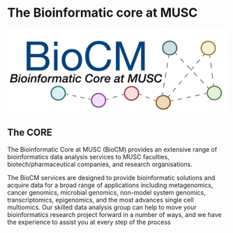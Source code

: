 The Bioinformatic core at MUSC 
==========================

![](https://github.com/BioinformaticsMUSC/.github/blob/main/Logo_2.jpg)

## The CORE

The Bioinformatic Core at MUSC (BioCM) provides an extensive range of bioinformatics data analysis services to MUSC faculties, biotech/pharmaceutical companies, and research organisations. 

The BioCM services are designed to provide bioinformatic solutions and acquire data for a broad range of applications including metagenomics, cancer genomics, microbial genomics, non-model system genomics, transcriptomics, epigenomics, and the most advances single cell multiomics. Our skilled data analysis group can help to move your bioinformatics research project forward in a number of ways, and we have the experience to assist you at every step of the process
